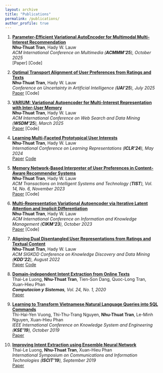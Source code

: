 ```yaml
---
layout: archive
title: "Publications"
permalink: /publications/
author_profile: true
---
```

1. <b> [Parameter-Efficient Variational AutoEncoder for Multimodal Multi-Interest Recommendation]()</b> <br><b>Nhu-Thuat Tran</b>, Hady W. Lauw <br><i> ACM International Conference on Multimedia (<b>ACMMM'25</b>), October 2025</i> <br>[Paper] [Code]<br>

2. <b> [Optimal Transport Alignment of User Preferences from Ratings and Texts]()</b> <br><b>Nhu-Thuat Tran</b>, Hady W. Lauw <br><i> Conference on Uncertainty in Artificial Intelligence (<b>UAI'25</b>), July 2025</i> <br>[Paper](https://openreview.net/forum?id=tRljM2Jc14) [Code]<br>
   
3. <b> [VARIUM: Variational Autoencoder for Multi-Interest Representation with Inter-User Memory]()</b> <br><b>Nhu-Thuat Tran</b>, Hady W. Lauw <br><i> ACM International Conference on Web Search and Data Mining (<b>WSDM'25</b>), March 2025</i> <br>[Paper](https://dl.acm.org/doi/10.1145/3701551.3703558) [Code]<br>

4. <b> [Learning Multi-Faceted Prototypical User Interests]()</b> <br><b>Nhu-Thuat Tran</b>, Hady W. Lauw <br><i> International Conference on Learning Representations (<b>ICLR'24</b>), May 2024</i> <br>[Paper](https://ink.library.smu.edu.sg/cgi/viewcontent.cgi?article=10281&context=sis_research) [Code](https://github.com/PreferredAI/FacetVAE)<br>
   
5. <b> [Memory Network-Based Interpreter of User Preferences in Content-Aware Recommender Systems]()</b> <br><b>Nhu-Thuat Tran</b>, Hady W. Lauw <br><i> ACM Transactions on Intelligent Systems and Technology (<b>TIST</b>), Vol. 14, No. 6, November 2023 </i> <br>[Paper](https://dl.acm.org/doi/full/10.1145/3625239) [Code]<br>

6. <b> [Multi-Representation Variational Autoencoder via Iterative Latent Attention and Implicit Differentiation]()</b> <br><b>Nhu-Thuat Tran</b>, Hady W. Lauw <br><i> ACM International Conference on Information and Knowledge Management (<b>CIKM'23</b>), October 2023 </i> <br>[Paper](https://dl.acm.org/doi/10.1145/3583780.3614980) [Code]<br>

7. <b> [Aligning Dual Disentangled User Representations from Ratings and Textual Content]()</b> <br><b>Nhu-Thuat Tran</b>, Hady W. Lauw <br><i> ACM SIGKDD Conference on Knowledge Discovery and Data Mining (<b>KDD'22</b>), August 2022 </i> <br>[Paper](https://ink.library.smu.edu.sg/cgi/viewcontent.cgi?article=8601&context=sis_research) [Code](https://github.com/PreferredAI/ADDVAE)<br>

8. <b> [Domain-independent Intent Extraction from Online Texts]()</b> <br>Thai-Le Luong, <b>Nhu-Thuat Tran</b>, Tien-Son Dang, Quoc-Long Tran, Xuan-Hieu Phan <br><i> <b>Computacion y Sistemas</b>, Vol. 24, No. 1, 2020 </i> <br>[Paper](http://www.scielo.org.mx/pdf/cys/v24n1/1405-5546-cys-24-01-331.pdf)

9. <b> [Learning to Transform Vietnamese Natural Language Queries into SQL Commands]()</b> <br>Thi-Hai-Yen Vuong, Thi-Thu-Trang Nguyen, <b>Nhu-Thuat Tran</b>, Le-Minh Nguyen, Xuan-Hieu Phan <br><i> IEEE International Conference on Knowledge System and Engineering (<b>KSE'19</b>), October 2019 </i> <br>[Paper](https://ieeexplore.ieee.org/document/8919393)

10. <b> [Improving Intent Extraction using Ensemble Neural Network]()</b> <br>Thai-Le Luong, <b>Nhu-Thuat Tran</b>, Xuan-Hieu Phan <br><i> International Symposium on Communications and Information Technologies (<b>ISCIT'19</b>), September 2019 </i> <br>[Paper](https://ieeexplore.ieee.org/document/8905140)